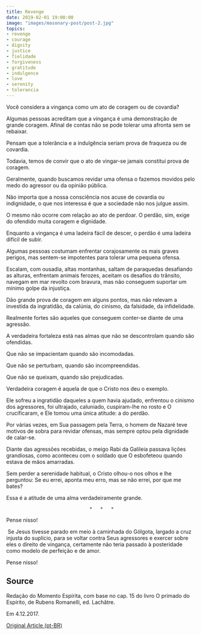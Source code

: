 ```yaml
---
title: Revenge
date: 2019-02-01 19:00:00
image: "images/masonary-post/post-2.jpg"
topics: 
- revenge
- courage
- dignity
- justice
- fielidade
- forgiveness
- gratitude
- indulgence
- love
- serenity
- tolerancia
---
```


Você considera a vingança como um ato de coragem ou de covardia?

Algumas pessoas acreditam que a vingança é uma demonstração de grande coragem.
Afinal de contas não se pode tolerar uma afronta sem se rebaixar.

Pensam que a tolerância e a indulgência seriam prova de fraqueza ou de
covardia.

Todavia, temos de convir que o ato de vingar-se jamais constitui prova de
coragem.

Geralmente, quando buscamos revidar uma ofensa o fazemos movidos pelo medo do
agressor ou da opinião pública.  

Não importa que a nossa consciência nos acuse de covardia ou indignidade, o que
nos interessa é que a sociedade não nos julgue assim.

O mesmo não ocorre com relação ao ato de perdoar. O perdão, sim, exige do
ofendido muita coragem e dignidade.

Enquanto a vingança é uma ladeira fácil de descer, o perdão é uma ladeira
difícil de subir.

Algumas pessoas costumam enfrentar corajosamente os mais graves perigos, mas
sentem-se impotentes para tolerar uma pequena ofensa.

Escalam, com ousadia, altas montanhas, saltam de paraquedas desafiando as
alturas, enfrentam animais ferozes, aceitam os desafios do trânsito, navegam em
mar revolto com bravura, mas não conseguem suportar um mínimo golpe da
injustiça.

Dão grande prova de coragem em alguns pontos, mas não relevam a investida da
ingratidão, da calúnia, do cinismo, da falsidade, da infidelidade.

Realmente fortes são aqueles que conseguem conter-se diante de uma agressão.

A verdadeira fortaleza está nas almas que não se descontrolam quando são
ofendidas.

Que não se impacientam quando são incomodadas.

Que não se perturbam, quando são incompreendidas.

Que não se queixam, quando são prejudicadas.

Verdadeira coragem é aquela de que o Cristo nos deu o exemplo.

Ele sofreu a ingratidão daqueles a quem havia ajudado, enfrentou o cinismo dos
agressores, foi ultrajado, caluniado, cuspiram-lhe no rosto e O crucificaram, e
Ele tomou uma única atitude: a do perdão.

Por várias vezes, em Sua passagem pela Terra, o homem de Nazaré teve motivos de
sobra para revidar ofensas, mas sempre optou pela dignidade de calar-se.

Diante das agressões recebidas, o meigo Rabi da Galileia passava lições
grandiosas, como aconteceu com o soldado que O esbofeteou quando estava de mãos
amarradas.  

Sem perder a serenidade habitual, o Cristo olhou-o nos olhos e lhe perguntou:
Se eu errei, aponta meu erro, mas se não errei, por que me bates?

Essa é a atitude de uma alma verdadeiramente grande.

                                   *   *   *

Pense nisso!

 Se Jesus tivesse parado em meio à caminhada do Gólgota, largado a cruz injusta
do suplício, para se voltar contra Seus agressores e exercer sobre eles o
direito de vingança, certamente não teria passado à posteridade como modelo de
perfeição e de amor.

Pense nisso!

## Source
Redação do Momento Espírita, com base no cap. 15 do
livro O primado do Espírito, de Rubens Romanelli,
ed. Lachâtre.

Em 4.12.2017.


[Original Article (pt-BR)](http://momento.com.br/pt/ler_texto.php?id=950)
